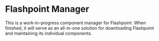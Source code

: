 # Flashpoint Manager
This is a work-in-progress component manager for Flashpoint. When finished, it will serve as an all-in-one solution for downloading Flashpoint and maintaining its individual components.